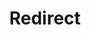 ﻿---
layout: src/layouts/Redirect.astro
title: Redirect
redirect: https://octopus.com/docs/approvals/servicenow/index
pubDate:  2023-01-01
navSearch: false
navSitemap: false
navMenu: false
---
